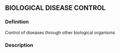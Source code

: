 ## BIOLOGICAL DISEASE CONTROL
### Definition
Control of diseases through other biological organisms

### Description
